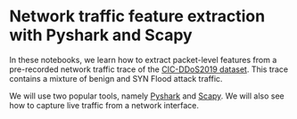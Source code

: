 # Network traffic feature extraction with Pyshark and Scapy
In these notebooks, we learn how to extract packet-level features from a pre-recorded network traffic trace of the [CIC-DDoS2019 dataset](https://www.unb.ca/cic/datasets/ddos-2019.html). This trace contains a mixture of benign and SYN Flood attack traffic.

We will use two popular tools, namely [Pyshark](https://github.com/KimiNewt/pyshark) and [Scapy](https://scapy.net/). We will also see how to capture live traffic from a network interface.